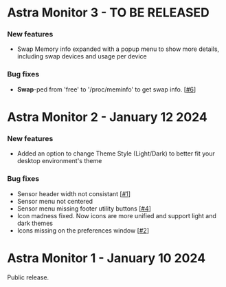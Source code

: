 # Astra Monitor 3 - TO BE RELEASED

### New features
- Swap Memory info expanded with a popup menu to show more details, including swap devices and usage per device

### Bug fixes
- __Swap__-ped from 'free' to '/proc/meminfo' to get swap info. [[#6](https://github.com/AstraExt/astra-monitor/issues/6)]

# Astra Monitor 2 - January 12 2024

### New features
- Added an option to change Theme Style (Light/Dark) to better fit your desktop environment's theme

### Bug fixes
- Sensor header width not consistant [[#1](https://github.com/AstraExt/astra-monitor/issues/1)]
- Sensor menu not centered
- Sensor menu missing footer utility buttons [[#4](https://github.com/AstraExt/astra-monitor/issues/4)]
- Icon madness fixed. Now icons are more unified and support light and dark themes
- Icons missing on the preferences window [[#2](https://github.com/AstraExt/astra-monitor/issues/2)]

# Astra Monitor 1 - January 10 2024

Public release.